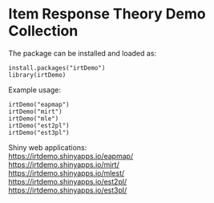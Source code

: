 # Item Response Theory Demo Collection

The package can be installed and loaded as:
```{r}
install.packages("irtDemo")
library(irtDemo)
```
Example usage:
```{r}
irtDemo("eapmap")
irtDemo("mirt")
irtDemo("mle")
irtDemo("est2pl")
irtDemo("est3pl")
```
Shiny web applications:   
https://irtdemo.shinyapps.io/eapmap/    
https://irtdemo.shinyapps.io/mirt/    
https://irtdemo.shinyapps.io/mlest/   
https://irtdemo.shinyapps.io/est2pl/    
https://irtdemo.shinyapps.io/est3pl/    
   
    

